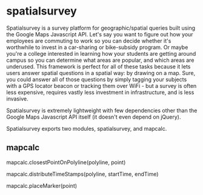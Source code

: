 spatialsurvey
=============

Spatialsurvey is a survey platform for geographic/spatial queries built using the Google Maps Javascript API.  Let's say you want to figure out how your employees are commuting to work so you can decide whether it's worthwhile to invest in a car-sharing or bike-subsidy program.  Or maybe you're a college interested in learning how your students are getting  around campus so you can determine what areas are popular, and which areas are underused.  This framework is perfect for all of these tasks because it lets users answer spatial questions in a spatial way: by drawing on a map.  Sure, you could answer all of those questions by simply tagging your subjects with a GPS locator beacon or tracking them over WiFi - but a survey is often less expensive, requires vastly less investment in infrastructure, and is less invasive.

Spatialsurvey is extremely lightweight with few dependencies other than the Google Maps Javascript API itself (it doesn't even depend on jQuery).

Spatialsurvey exports two modules, spatialsurvey, and mapcalc.

mapcalc
-------------
mapcalc.closestPointOnPolyline(polyline, point)

mapcalc.distributeTimeStamps(polyline, startTime, endTime)

mapcalc.placeMarker(point)
